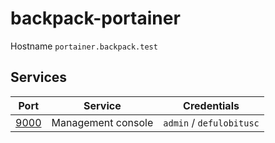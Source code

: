 # backpack-portainer

Hostname `portainer.backpack.test`

## Services

| Port | Service | Credentials
| ---- | ------- | -----------
| [9000](http://portainer.backpack.test:9000) | Management console | `admin` / `defulobitusc`

